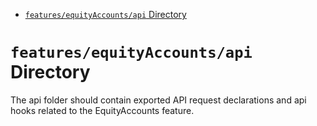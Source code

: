 <!-- START doctoc generated TOC please keep comment here to allow auto update -->
<!-- DON'T EDIT THIS SECTION, INSTEAD RE-RUN doctoc TO UPDATE -->

- [`features/equityAccounts/api` Directory](#featuresequityaccountsapi-directory)

<!-- END doctoc generated TOC please keep comment here to allow auto update -->

# `features/equityAccounts/api` Directory

The api folder should contain exported API request declarations and api hooks related to the EquityAccounts feature.
